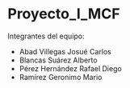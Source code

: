 # Proyecto_I_MCF
Integrantes del equipo:
- Abad Villegas Josué Carlos
- Blancas Suárez Alberto
- Pérez Hernández Rafael Diego
- Ramírez Geronimo Mario
